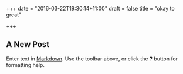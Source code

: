 +++
date = "2016-03-22T19:30:14+11:00"
draft = false
title = "okay to great"

+++

## A New Post

Enter text in [Markdown](http://daringfireball.net/projects/markdown/). Use the toolbar above, or click the **?** button for formatting help.
